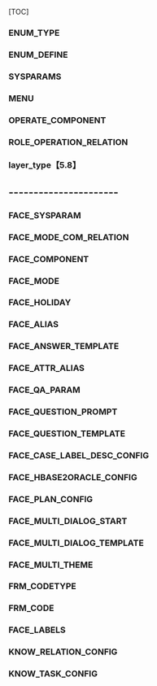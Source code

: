 [TOC]



### ENUM_TYPE

### ENUM_DEFINE

### SYSPARAMS

### MENU

### OPERATE_COMPONENT

### ROLE_OPERATION_RELATION

### layer_type【5.8】

## ----------------------

### FACE_SYSPARAM

### FACE_MODE_COM_RELATION

### FACE_COMPONENT

### FACE_MODE

### FACE_HOLIDAY

### FACE_ALIAS

### FACE_ANSWER_TEMPLATE

### FACE_ATTR_ALIAS

### FACE_QA_PARAM

### FACE_QUESTION_PROMPT

### FACE_QUESTION_TEMPLATE

### FACE_CASE_LABEL_DESC_CONFIG

### FACE_HBASE2ORACLE_CONFIG

### FACE_PLAN_CONFIG

### FACE_MULTI_DIALOG_START

### FACE_MULTI_DIALOG_TEMPLATE

### FACE_MULTI_THEME

### FRM_CODETYPE

### FRM_CODE

### FACE_LABELS



### KNOW_RELATION_CONFIG

### KNOW_TASK_CONFIG